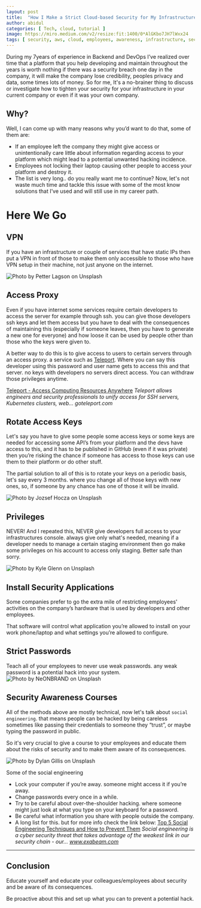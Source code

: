 ```yaml
---
layout: post
title:  "How I Make a Strict Cloud-based Security for My Infrastructure"
author: abidul
categories: [ Tech, cloud, tutorial ]
image: https://miro.medium.com/v2/resize:fit:1400/0*AlGKbo7JH7lWxx24
tags: [ security, aws, cloud, employees, awareness, infrastructure, security ]
---
```

During my 7years of experience in Backend and DevOps I’ve realized over time that a platform that you help developing and maintain throughout the years is worth nothing if there was a security breach one day in the company, it will make the company lose credibility, peoples privacy and data, some times lots of money. So for me, It's a no-brainer thing to discuss or investigate how to tighten your security for your infrastructure in your current company or even if it was your own company.

## Why?
Well, I can come up with many reasons why you’d want to do that, some of them are:

- If an employee left the company they might give access or unintentionally care little about information regarding access to your platform which might lead to a potential unwanted hacking incidence.
- Employees not locking their laptop causing other people to access your platform and destroy it.
- The list is very long.. do you really want me to continue?
Now, let's not waste much time and tackle this issue with some of the most know solutions that I’ve used and will still use in my career path.

# Here We Go
## VPN
If you have an infrastructure or couple of services that have static IPs then put a VPN in front of those to make them only accessible to those who have VPN setup in their machine, not just anyone on the internet.


![Photo by Petter Lagson on Unsplash](https://miro.medium.com/v2/resize:fit:1400/0*fyhzFQM5mHRpBW6N)
## Access Proxy
Even if you have internet some services require certain developers to access the server for example through ssh. you can give those developers ssh keys and let them access but you have to deal with the consequences of maintaining this (especially if someone leaves, then you have to generate a new one for everyone) and how loose it can be used by people other than those who the keys were given to.

A better way to do this is to give access to users to certain servers through an access proxy. a service such as [Teleport](https://goteleport.com/). Where you can say this developer using this password and user name gets to access this and that server. no keys with developers no servers direct access. You can withdraw those privileges anytime.

[Teleport - Access Computing Resources Anywhere](https://goteleport.com/)
_Teleport allows engineers and security professionals to unify access for SSH servers, Kubernetes clusters, web…
goteleport.com_

## Rotate Access Keys
Let's say you have to give some people some access keys or some keys are needed for accessing some API’s from your platform and the devs have access to this, and it has to be published in GitHub (even if it was private) then you’re risking the chance if someone has access to those keys can use them to their platform or do other stuff.

The partial solution to all of this is to rotate your keys on a periodic basis, let's say every 3 months. where you change all of those keys with new ones, so, if someone by any chance has one of those it will be invalid.


![Photo by Jozsef Hocza on Unsplash](https://miro.medium.com/v2/resize:fit:1400/0*ApxnN8pHHpHDhen4)
## Privileges
NEVER! And I repeated this, NEVER give developers full access to your infrastructures console. always give only what's needed, meaning if a developer needs to manage a certain staging environment then go make some privileges on his account to access only staging. Better safe than sorry.

![Photo by Kyle Glenn on Unsplash](https://miro.medium.com/v2/resize:fit:1400/0*sXuRuJa0XZFrHps0)
## Install Security Applications
Some companies prefer to go the extra mile of restricting employees' activities on the company’s hardware that is used by developers and other employees.

That software will control what application you’re allowed to install on your work phone/laptop and what settings you’re allowed to configure.

## Strict Passwords
Teach all of your employees to never use weak passwords. any weak password is a potential hack into your system.
![Photo by NeONBRAND on Unsplash](https://miro.medium.com/v2/resize:fit:1400/0*jAGVGkEegjEjmYOB)

## Security Awareness Courses
All of the methods above are mostly technical, now let's talk about `social engineering`. that means people can be hacked by being careless sometimes like passing their credentials to someone they “trust”, or maybe typing the password in public.

So it's very crucial to give a course to your employees and educate them about the risks of security and to make them aware of its consequences.

![Photo by Dylan Gillis on Unsplash](https://miro.medium.com/v2/resize:fit:1400/0*bWI1pR1BD1_qYTDT)

Some of the social engineering
- Lock your computer if you’re away. someone might access it if you’re away.
- Change passwords every once in a while.
- Try to be careful about over-the-shoulder hacking. where someone might just look at what you type on your keyboard for a password.
- Be careful what information you share with people outside the company.
- A long list for this. but for more info check the link below:
[Top 5 Social Engineering Techniques and How to Prevent Them](https://www.exabeam.com/information-security/social-engineering/)
_Social engineering is a cyber security threat that takes advantage of the weakest link in our security chain - our…
www.exabeam.com_
---

## Conclusion
Educate yourself and educate your colleagues/employees about security and be aware of its consequences.

Be proactive about this and set up what you can to prevent a potential hack.